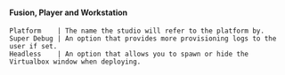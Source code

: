 #### Fusion, Player and Workstation
    Platform    | The name the studio will refer to the platform by.
    Super Debug | An option that provides more provisioning logs to the user if set.
    Headless    | An option that allows you to spawn or hide the Virtualbox window when deploying.